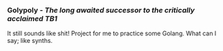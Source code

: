 ### Golypoly - *The long awaited successor to the critically acclaimed TB1*

It still sounds like shit! Project for me to practice some Golang. What can I say; like synths.
